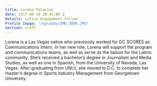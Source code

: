```yaml
---
title: Lorena Palacios
date: 2017-08-10 20:41:00 Z
Details: Latino Engagement Fellow
Profile Image: "/uploads/IMG_3895.JPG"
Section: staff
---
```


Lorena is a Las Vegas native who previously worked for DC SCORES as Communications Intern. In her new role, Lorena will support the program and communications teams, as well as serve as the liaison for the Latino community. She’s received a bachelor’s degree in Journalism and Media Studies, as well as one in Spanish, from the University of Nevada, Las Vegas. After graduating from UNLV, she moved to D.C. to complete her master’s degree in Sports Industry Management from Georgetown University.